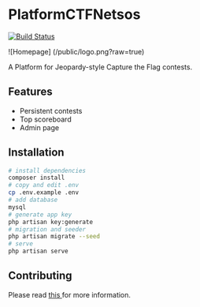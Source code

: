 

# PlatformCTFNetsos
[![Build Status](https://travis-ci.org/adamyordan/PlatformCTFNetsos.svg?branch=master)](https://travis-ci.org/adamyordan/PlatformCTFNetsos)

![Homepage]
(/public/logo.png?raw=true)

A Platform for Jeopardy-style Capture the Flag contests.

## Features
- Persistent contests
- Top scoreboard
- Admin page

## Installation
```bash
# install dependencies
composer install
# copy and edit .env
cp .env.example .env
# add database
mysql
# generate app key
php artisan key:generate
# migration and seeder
php artisan migrate --seed
# serve
php artisan serve
```

## Contributing
Please read [ this ](https://github.com/adamyordan/PlatformCTFNetsos/wiki/Contributing) for more information.
